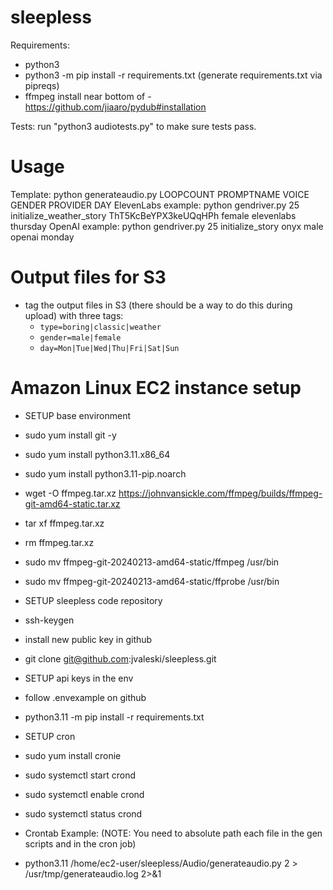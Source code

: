 # sleepless

Requirements:
- python3
- python3 -m pip install -r requirements.txt (generate requirements.txt via pipreqs)
- ffmpeg install near bottom of - https://github.com/jiaaro/pydub#installation

Tests:
run "python3 audiotests.py" to make sure tests pass.

# Usage

Template: python generateaudio.py LOOPCOUNT PROMPTNAME VOICE GENDER PROVIDER DAY
ElevenLabs example: python gendriver.py 25 initialize_weather_story ThT5KcBeYPX3keUQqHPh female elevenlabs thursday
OpenAI example: python gendriver.py 25 initialize_story onyx male openai monday

# Output files for S3
* tag the output files in S3 (there should be a way to do this during upload) with three tags:
  * ```type=boring|classic|weather```
  * ```gender=male|female```
  * ```day=Mon|Tue|Wed|Thu|Fri|Sat|Sun```


# Amazon Linux EC2 instance setup

- SETUP base environment
- sudo yum install git -y
- sudo yum install python3.11.x86_64
- sudo yum install python3.11-pip.noarch
- wget -O ffmpeg.tar.xz https://johnvansickle.com/ffmpeg/builds/ffmpeg-git-amd64-static.tar.xz
- tar xf ffmpeg.tar.xz
- rm ffmpeg.tar.xz
- sudo mv ffmpeg-git-20240213-amd64-static/ffmpeg /usr/bin
- sudo mv ffmpeg-git-20240213-amd64-static/ffprobe /usr/bin

- SETUP sleepless code repository
- ssh-keygen
- install new public key in github
- git clone git@github.com:jvaleski/sleepless.git

- SETUP api keys in the env
- follow .envexample on github
- python3.11 -m pip install -r requirements.txt

- SETUP cron
- sudo yum install cronie
- sudo systemctl start crond
- sudo systemctl enable crond
- sudo systemctl status crond

- Crontab Example: (NOTE: You need to absolute path each file in the gen scripts and in the cron job)
- python3.11 /home/ec2-user/sleepless/Audio/generateaudio.py 2 > /usr/tmp/generateaudio.log 2>&1

